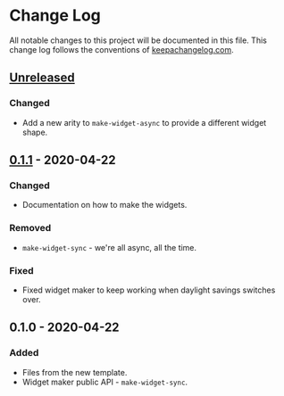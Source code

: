 # Change Log
All notable changes to this project will be documented in this file. This change log follows the conventions of [keepachangelog.com](http://keepachangelog.com/).

## [Unreleased]
### Changed
- Add a new arity to `make-widget-async` to provide a different widget shape.

## [0.1.1] - 2020-04-22
### Changed
- Documentation on how to make the widgets.

### Removed
- `make-widget-sync` - we're all async, all the time.

### Fixed
- Fixed widget maker to keep working when daylight savings switches over.

## 0.1.0 - 2020-04-22
### Added
- Files from the new template.
- Widget maker public API - `make-widget-sync`.

[Unreleased]: https://github.com/your-name/rest-app/compare/0.1.1...HEAD
[0.1.1]: https://github.com/your-name/rest-app/compare/0.1.0...0.1.1
